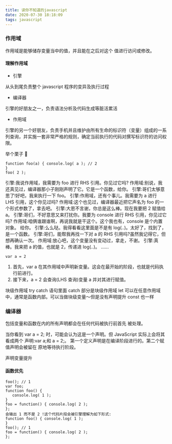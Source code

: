 ```yaml
---
title: 读你不知道的javascript
date: 2020-07-30 18:18:09
tags: javascript
---
```


### 作用域

作用域是能够储存变量当中的值，并且能在之后对这个 值进行访问或修改。

#### 理解作用域

- 引擎

从头到尾负责整个 javascript 程序的变异及执行过程

- 编译器

引擎的好朋友之一，负责语法分析及代码生成等脏活累活

- 作用域

引擎的另一个好朋友，负责手机并且维护由所有生命的标识符（变量）组成的一系列查询，并实施一套非常严格的规则，确定当前执行的代码对撰写标识符的访问权限。

举个栗子 🌰

```
function foo(a) { console.log( a ); // 2
}
foo( 2 );
```

引擎:我说作用域，我需要为 foo 进行 RHS 引用。你见过它吗?
作用域:别说，我还真见过，编译器那小子刚刚声明了它。它是一个函数，给你。
引擎:哥们太够意思了!好吧，我来执行一下 foo。
引擎:作用域，还有个事儿。我需要为 a 进行 LHS 引用，这个你见过吗?
作用域:这个也见过，编译器最近把它声名为 foo 的一个形式参数了，拿去吧。
引擎:大恩不言谢，你总是这么棒。现在我要把 2 赋值给 a。
引擎:哥们，不好意思又来打扰你。我要为 console 进行 RHS 引用，你见过它吗?
作用域:咱俩谁跟谁啊，再说我就是干这个。这个我也有，console 是个内置对象。 给你。
引擎:么么哒。我得看看这里面是不是有 log(..)。太好了，找到了，是一个函数。
引擎:哥们，能帮我再找一下对 a 的 RHS 引用吗?虽然我记得它，但想再确认一次。
作用域:放心吧，这个变量没有变动过，拿走，不谢。
引擎:真棒。我来把 a 的值，也就是 2，传递进 log(..)。
......

```
var a = 2
```

1. 首先，var a 在其作用域中声明新变量。这会在最开始的阶段，也就是代码执行前进行。
2. 接下来，a = 2 会查询(LHS 查询)变量 a 并对其进行赋值。

块级作用域
try catch 语句里面 catch 部分是块级作用域
let 可以在任意作用域中，通常是函数内部。可以当做块级变量～但是没有声明提升
const 也一样

### 编译器

包括变量和函数在内的所有声明都会在任何代码被执行前首先 被处理。

当你看到 var a = 2; 时，可能会认为这是一个声明。但 JavaScript 实际上会将其看成两个 声明:var a;和 a = 2;。
第一个定义声明是在编译阶段进行的。第二个赋值声明会被留在 原地等待执行阶段。

声明变量提升

#### 函数优先

```
foo(); // 1
var foo;
function foo() {
   console.log( 1 );
}
foo = function() { console.log( 2 );
};
会输出 1 而不是 2 !这个代码片段会被引擎理解为如下形式:
function foo() { console.log( 1 );
}
foo(); // 1
foo = function() { console.log( 2 );
};
```
